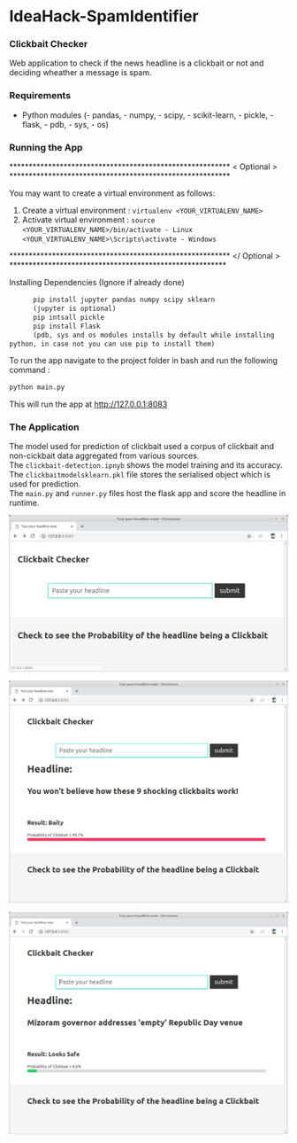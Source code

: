 # IdeaHack-SpamIdentifier

### Clickbait Checker
Web application to check if the news headline is a clickbait or not and deciding wheather a message is spam.

### Requirements
* Python modules (- pandas, - numpy, - scipy, - scikit-learn, - pickle, - flask, - pdb, - sys, - os)



### Running  the App
********************************************************* < Optional > *********************************************************

You may want to create a virtual environment as follows:

1. Create a virtual environment :
          ```virtualenv <YOUR_VIRTUALENV_NAME> ```
  2. Activate virtual environment :
          ```source <YOUR_VIRTUALENV_NAME>/bin/activate - Linux```
          ```<YOUR_VIRTUALENV_NAME>\Scripts\activate - Windows```
 
 ********************************************************* </ Optional > ********************************************************
 
 Installing Dependencies (Ignore if already done)
 
 
          pip install jupyter pandas numpy scipy sklearn
          (jupyter is optional)
          pip intsall pickle
          pip install Flask
          (pdb, sys and os modules installs by default while installing python, in case not you can use pip to install them)

To run the app  navigate to the project folder in bash and run the following command :

```bash
python main.py
```
This will run the app at  http://127.0.0.1:8083

### The Application

The model used for prediction of clickbait used a corpus of clickbait and non-cickbait data aggregated from various sources.<br>
The `clickbait-detection.ipnyb` shows the model training and its accuracy. The `clickbaitmodelsklearn.pkl` file stores the serialised object which is used for prediction.<br>
The `main.py` and `runner.py` files host the flask app and score the headline in runtime.<br>

<p align="center"><img src="https://github.com/Eklavya42/clickbait-webapp/blob/master/screenshots/ss1.png?raw=true"/></p>
<p align="center"><img src="https://github.com/Eklavya42/clickbait-webapp/blob/master/screenshots/ss2.png?raw=true"/></p>
<p align="center"><img src="https://github.com/Eklavya42/clickbait-webapp/blob/master/screenshots/ss3.png?raw=true"/></p>
